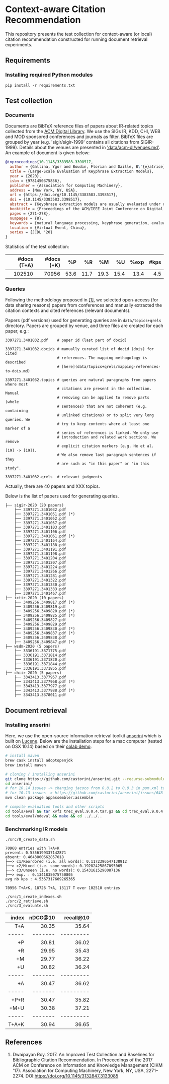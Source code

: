 # Context-aware Citation Recommendation

This repository presents the test collection for context-aware (or local)
citation recommendation constructed for running document retrieval experiments.

## Requirements

### Installing required Python modules 

```
pip install -r requirements.txt 
```

## Test collection

### Documents 

Documents are BibTeX reference files of papers about IR-related topics collected from the [ACM Digital Library](https://dl.acm.org/). We use the SIGs IR, KDD, CHI, WEB and MOD sponsored conferences and journals as filter. BibTeX files are grouped by year (e.g. 'sigir/sigir-1999' contains all citations from SIGIR-1999). Details about the venues are presented in ['data/acm-dl/venues.md'](data/acm-dl/venues.md). An example of document is given below:

```bibtex
@inproceedings{10.1145/3383583.3398517,
  author = {Gallina, Ygor and Boudin, Florian and Daille, B\'{e}atrice},
  title = {Large-Scale Evaluation of Keyphrase Extraction Models},
  year = {2020},
  isbn = {9781450375856},
  publisher = {Association for Computing Machinery},
  address = {New York, NY, USA},
  url = {https://doi.org/10.1145/3383583.3398517},
  doi = {10.1145/3383583.3398517},
  abstract = {Keyphrase extraction models are usually evaluated under different, not directly comparable, experimental setups. [...]},
  booktitle = {Proceedings of the ACM/IEEE Joint Conference on Digital Libraries in 2020},
  pages = {271–278},
  numpages = {8},
  keywords = {natural language processing, keyphrase generation, evaluation},
  location = {Virtual Event, China},
  series = {JCDL '20}
}
```

Statistics of the test collection:

| #docs (T+A) | #docs (+K) |   %P |   %R |   %M |   %U | %exp | #kps |
| -----------:| ----------:| ----:| ----:| ----:| ----:| ----:| ----:|
|      102510 |      70956 | 53.6 | 11.7 | 19.3 | 15.4 | 13.4 |  4.5 |

### Queries

Following the methodology proposed in [[1]](https://doi.org/10.1145/3132847.3133085), 
we selected open-access (for data sharing reasons) papers from conferences and 
manually extracted the citation contexts and cited references (relevant
documents).

Papers (pdf versions) used for generating queries are in `data/topics+qrels`
directory. Papers are grouped by venue, and three files are created for each
paper, e.g.:

```
3397271.3401032.pdf    # paper id (last part of docid)

3397271.3401032.docids # manually curated list of docid (dois) for cited
                       # references. The mapping methogology is described
                       # [here](data/topics+qrels/mapping-references-to-dois.md)
                      
3397271.3401032.topics # queries are natural paragraphs from papers where most
                       # citations are present in the collection. Manual
                       # removing can be applied to remove parts (whole
                       # sentences) that are not coherent (e.g. containing
                       # unlinked citations) or to split very long queries. We
                       # try to keep contexts where at least one marker of a 
                       # series of references is linked. We only use
                       # introduction and related work sections. We remove 
                       # explicit citation markers (e.g. He et al. [19] -> [19]).
                       # We also remove last paragraph sentences if they
                       # are such as "in this paper" or "in this study".
                       
3397271.3401032.qrels  # relevant judgments                               
```

Actually, there are 40 papers and XXX topics.

Below is the list of papers used for generating queries.

```
├── sigir-2020 (20 papers)
    ├── 3397271.3401032.pdf
    ├── 3397271.3401051.pdf (*)
    ├── 3397271.3401052.pdf
    ├── 3397271.3401057.pdf
    ├── 3397271.3401103.pdf
    ├── 3397271.3401106.pdf
    ├── 3397271.3401061.pdf (*)
    ├── 3397271.3401164.pdf
    ├── 3397271.3401188.pdf
    ├── 3397271.3401191.pdf
    ├── 3397271.3401198.pdf
    ├── 3397271.3401204.pdf
    ├── 3397271.3401207.pdf
    ├── 3397271.3401224.pdf
    ├── 3397271.3401266.pdf
    ├── 3397271.3401281.pdf
    ├── 3397271.3401322.pdf
    ├── 3397271.3401330.pdf
    ├── 3397271.3401333.pdf
    ├── 3397271.3401467.pdf
├── ictir-2020 (10 papers) 
    ├── 3409256.3409817.pdf (*)
    ├── 3409256.3409819.pdf
    ├── 3409256.3409820.pdf (*)
    ├── 3409256.3409825.pdf (*)
    ├── 3409256.3409827.pdf
    ├── 3409256.3409829.pdf
    ├── 3409256.3409830.pdf (*)
    ├── 3409256.3409837.pdf (*)
    ├── 3409256.3409838.pdf
    ├── 3409256.3409847.pdf (*)
├── wsdm-2020 (5 papers)
    ├── 3336191.3371775.pdf
    ├── 3336191.3371814.pdf
    ├── 3336191.3371820.pdf
    ├── 3336191.3371844.pdf
    ├── 3336191.3371855.pdf
├── chiir-2020 (5 papers)
    ├── 3343413.3377957.pdf
    ├── 3343413.3377968.pdf (*)
    ├── 3343413.3377977.pdf
    ├── 3343413.3377988.pdf (*)
    ├── 3343413.3378011.pdf
```

## Document retrieval

### Installing anserini

Here, we use the open-source information retrieval toolkit 
[anserini](http://anserini.io/) which is built on 
[Lucene](https://lucene.apache.org/).
Below are the installation steps for a mac computer (tested on OSX 10.14) based
on their [colab demo](https://colab.research.google.com/drive/1s44ylhEkXDzqNgkJSyXDYetGIxO9TWZn).

```bash
# install maven
brew cask install adoptopenjdk
brew install maven

# cloning / installing anserini
git clone https://github.com/castorini/anserini.git --recurse-submodules
cd anserini/
# for 10.14 issues -> changing jacoco from 0.8.2 to 0.8.3 in pom.xml to build correctly
# for 10.13 issues -> https://github.com/castorini/anserini/issues/648
mvn clean package appassembler:assemble

# compile evaluation tools and other scripts
cd tools/eval && tar xvfz trec_eval.9.0.4.tar.gz && cd trec_eval.9.0.4 && make && cd ../../..
cd tools/eval/ndeval && make && cd ../../..
```

### Benchmarking IR models

```
./src/0_create_data.sh

70960 entries with T+A+K
present: 0.5356199337142871
absent: 0.4643800662857018
├──> c1/Reordored (i.e. all words): 0.1172396547138912
├──> c2/Mixed (i.e. some words): 0.19282425867095065
├──> c3/Unseen (i.e. no words): 0.15431615290087136
├──> exp. : 0.1341835075750805
avg nb kps : 4.5367317609265365

70956 T+A+K, 18726 T+A, 13117 T over 102510 entries

./src/1_create_indexes.sh
./src/2_retrieve.sh
./src/3_evaluate.sh

```

| index | nDCG@10 | recall@10 |
| -----:| -------:| ---------:| 
|   T+A |   30.35 |     35.64 |
| ----- | ------- | --------- |
|    +P |   30.81 |     36.02 |
|    +R |   29.95 |     35.43 |
|    +M |   29.77 |     36.22 |
|    +U |   30.82 |     36.24 |
| ----- | ------- | --------- |
|    +A |   30.47 |     36.62 |
| ----- | ------- | --------- |
|  +P+R |   30.47 |     35.82 |
|  +M+U |   30.38 |     37.21 |
| ----- | ------- | --------- |
| T+A+K |   30.94 |     36.65 |

## References

1. Dwaipayan Roy. 2017. An Improved Test Collection and Baselines for
   Bibliographic Citation Recommendation. In Proceedings of the 2017 ACM on 
   Conference on Information and Knowledge Management (CIKM '17). Association 
   for Computing Machinery, New York, NY, USA, 2271–2274. 
   DOI:https://doi.org/10.1145/3132847.3133085